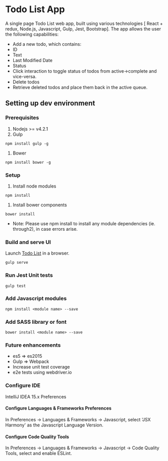 # Todo List App
A single page Todo List web app, built using various technologies [ React + redux, Node.js, Javascript, Gulp, Jest, Bootstrap].
The app allows the user the following capabilities:
 * Add a new todo, which contains:
  * ID
  * Text
  * Last Modified Date
  * Status
 * Click interaction to toggle status of todos from active->complete and vice-versa.
 * Delete todos
 * Retrieve deleted todos and place them back in the active queue.

## Setting up dev environment
### Prerequisites

 1. Nodejs >= v4.2.1
 1. Gulp
 ```
 npm install gulp -g
 ```
 1. Bower
 ```
 npm install bower -g
 ```

### Setup

  1. Install node modules
  ```
  npm install
  ```
  1. Install bower components
  ```
  bower install
  ```

  * Note: Please use npm install to install any module dependencies (ie. through2), in case errors arise.

### Build and serve UI
Launch [Todo List](http://localhost:3002/) in a browser.
```shell
gulp serve
```

### Run Jest Unit tests
```shell
gulp test
```

### Add Javascript modules

```shell
npm install <module name> --save
```

### Add SASS library or font
```shell
bower install <module name> --save
```

### Future enhancements
* es5 => es2015
* Gulp => Webpack
* Increase unit test coverage
* e2e tests using webdriver.io

### Configure IDE
IntelliJ IDEA 15.x Preferences

#### Configure Languages & Frameworks Preferences

In Preferences -> Languages & Frameworks -> Javascript, select 'JSX Harmony' as the Javascript Language Version.

#### Configure Code Quality Tools

In Preferences -> Languages & Frameworks -> Javascript -> Code Quality Tools, select and enable ESLint.
